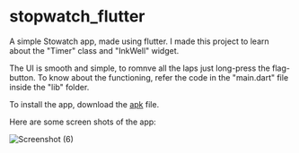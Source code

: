 # stopwatch_flutter

A simple Stowatch app, made using flutter. I made this project to learn about the "Timer" class and "InkWell" widget.

The UI is smooth and simple, to romnve all the laps just long-press the flag-button. To know about the functioning, refer the code in the "main.dart" file inside the "lib" folder.

To install the app, download the [apk](https://github.com/avinav-26th/StopwatchApp/blob/main/app-armeabi-v7a-release.apk) file.

Here are some screen shots of the app:


![Screenshot (6)](https://user-images.githubusercontent.com/79656610/205598827-9d25bd62-ab20-4c59-b4b2-fdddc0c137bd.png)
